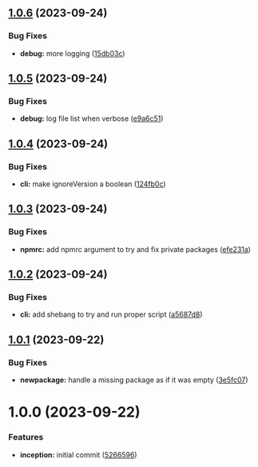 ## [1.0.6](https://github.com/sesamecare/check-package-changes/compare/v1.0.5...v1.0.6) (2023-09-24)


### Bug Fixes

* **debug:** more logging ([15db03c](https://github.com/sesamecare/check-package-changes/commit/15db03c7977bff4d91463ac0aec9d81cfdb558e9))

## [1.0.5](https://github.com/sesamecare/check-package-changes/compare/v1.0.4...v1.0.5) (2023-09-24)


### Bug Fixes

* **debug:** log file list when verbose ([e9a6c51](https://github.com/sesamecare/check-package-changes/commit/e9a6c51dc0ec5eadf4ea8fdd4e8455f7b8696d08))

## [1.0.4](https://github.com/sesamecare/check-package-changes/compare/v1.0.3...v1.0.4) (2023-09-24)


### Bug Fixes

* **cli:** make ignoreVersion a boolean ([124fb0c](https://github.com/sesamecare/check-package-changes/commit/124fb0c15ea0d07be5744b959bf9315b63c2b3d7))

## [1.0.3](https://github.com/sesamecare/check-package-changes/compare/v1.0.2...v1.0.3) (2023-09-24)


### Bug Fixes

* **npmrc:** add npmrc argument to try and fix private packages ([efe231a](https://github.com/sesamecare/check-package-changes/commit/efe231ac8598f9e6c276ac0a1590b4d3bfe47515))

## [1.0.2](https://github.com/sesamecare/check-package-changes/compare/v1.0.1...v1.0.2) (2023-09-24)


### Bug Fixes

* **cli:** add shebang to try and run proper script ([a5687d8](https://github.com/sesamecare/check-package-changes/commit/a5687d83eb3bd91925b215f56046bfb0b852a76c))

## [1.0.1](https://github.com/sesamecare/check-package-changes/compare/v1.0.0...v1.0.1) (2023-09-22)


### Bug Fixes

* **newpackage:** handle a missing package as if it was empty ([3e5fc07](https://github.com/sesamecare/check-package-changes/commit/3e5fc07e30c70cb25381e317621507c523929cc9))

# 1.0.0 (2023-09-22)


### Features

* **inception:** initial commit ([5266596](https://github.com/sesamecare/check-package-changes/commit/5266596d80145f829df8d69043ff454715c0acd0))
